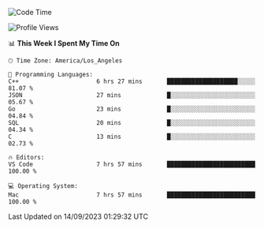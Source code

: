<!--START_SECTION:waka-->
![Code Time](http://img.shields.io/badge/Code%20Time-516%20hrs%204%20mins-blue)

![Profile Views](http://img.shields.io/badge/Profile%20Views-0-blue)

📊 **This Week I Spent My Time On** 

```text
🕑︎ Time Zone: America/Los_Angeles

💬 Programming Languages: 
C++                      6 hrs 27 mins       ████████████████████░░░░░   81.07 % 
JSON                     27 mins             █░░░░░░░░░░░░░░░░░░░░░░░░   05.67 % 
Go                       23 mins             █░░░░░░░░░░░░░░░░░░░░░░░░   04.84 % 
SQL                      20 mins             █░░░░░░░░░░░░░░░░░░░░░░░░   04.34 % 
C                        13 mins             █░░░░░░░░░░░░░░░░░░░░░░░░   02.73 % 

🔥 Editors: 
VS Code                  7 hrs 57 mins       █████████████████████████   100.00 % 

💻 Operating System: 
Mac                      7 hrs 57 mins       █████████████████████████   100.00 % 
```


 Last Updated on 14/09/2023 01:29:32 UTC
<!--END_SECTION:waka-->
